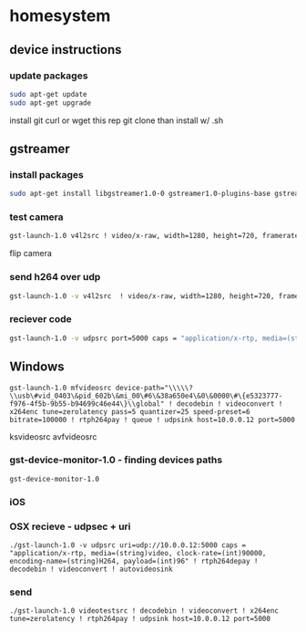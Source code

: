 # homesystem

## device instructions


### update packages
```bash
sudo apt-get update
sudo apt-get upgrade
```

install git
curl or wget this rep
git clone
than install w/ .sh



## gstreamer
### install packages
```bash
sudo apt-get install libgstreamer1.0-0 gstreamer1.0-plugins-base gstreamer1.0-plugins-good gstreamer1.0-plugins-bad gstreamer1.0-plugins-ugly gstreamer1.0-libav gstreamer1.0-doc gstreamer1.0-tools
```


### test camera
```bash
gst-launch-1.0 v4l2src ! video/x-raw, width=1280, height=720, framerate=20/1 ! ximagesink
```


flip camera


### send h264 over udp
```bash
gst-launch-1.0 -v v4l2src  ! video/x-raw, width=1280, height=720, framerate=20/1 ! videoscale ! videoconvert ! omxh264enc control-rate=variable target-bitrate=1000000 ! rtph264pay ! udpsink host=10.100.102.20 port=5000
```

### reciever code
```bash
gst-launch-1.0 -v udpsrc port=5000 caps = "application/x-rtp, media=(string)video, clock-rate=(int)90000, encoding-name=(string)H264, payload=(int)96" ! rtph264depay ! decodebin ! videoconvert ! autovideosink
```

## Windows
```
gst-launch-1.0 mfvideosrc device-path="\\\\\?\\usb\#vid_0403\&pid_602b\&mi_00\#6\&38a650e4\&0\&0000\#\{e5323777-f976-4f5b-9b55-b94699c46e44\}\\global" ! decodebin ! videoconvert !  x264enc tune=zerolatency pass=5 quantizer=25 speed-preset=6 bitrate=100000 ! rtph264pay ! queue ! udpsink host=10.0.0.12 port=5000
```
ksvideosrc 
avfvideosrc 

### gst-device-monitor-1.0 - finding devices paths
```
gst-device-monitor-1.0 
```



### iOS

### OSX recieve - udpsec + uri
```
./gst-launch-1.0 -v udpsrc uri=udp://10.0.0.12:5000 caps = "application/x-rtp, media=(string)video, clock-rate=(int)90000, encoding-name=(string)H264, payload=(int)96" ! rtph264depay ! decodebin ! videoconvert ! autovideosink
```
### send
```
./gst-launch-1.0 videotestsrc ! decodebin ! videoconvert ! x264enc tune=zerolatency ! rtph264pay ! udpsink host=10.0.0.12 port=5000
```
